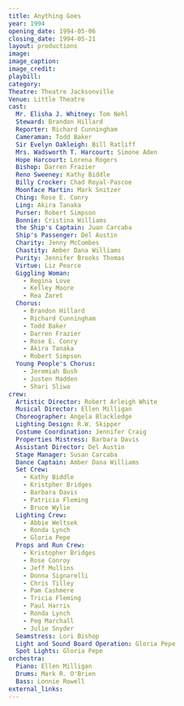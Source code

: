 ```yaml
---
title: Anything Goes
year: 1994
opening_date: 1994-05-06
closing_date: 1994-05-21
layout: productions
image:
image_caption:
image_credit:
playbill: 
category: 
Theatre: Theatre Jacksonville
Venue: Little Theatre
cast:
  Mr. Elisha J. Whitney: Tom Nehl
  Steward: Brandon Hillard
  Reporter: Richard Cunningham
  Cameraman: Todd Baker
  Sir Evelyn Oakleigh: Bill Ratliff
  Mrs. Wadsworth T. Harcourt: Simone Aden
  Hope Harcourt: Lorena Rogers
  Bishop: Darren Frazier
  Reno Sweeney: Kathy Biddle
  Billy Crocker: Chad Royal-Pascoe
  Moonface Martin: Mark Snitzer
  Ching: Rose E. Conry
  Ling: Akira Tanaka
  Purser: Robert Simpson
  Bonnie: Cristina Williams
  the Ship's Captain: Juan Carcaba
  Ship's Passenger: Del Austin
  Charity: Jenny McCombes
  Chastity: Amber Dana Williams
  Purity: Jennifer Brooks Thomas
  Virtue: Liz Pearce
  Giggling Woman: 
    - Regina Love
    - Kelley Moore
    - Rea Zaret
  Chorus: 
    - Brandon Hillard
    - Richard Cunningham
    - Todd Baker
    - Darren Frazier
    - Rose E. Conry
    - Akira Tanaka
    - Robert Simpson
  Young People's Chorus: 
    - Jeremiah Bush
    - Justen Madden
    - Shari Sliwa
crew:
  Artistic Director: Robert Arleigh White
  Musical Director: Ellen Milligan
  Choreographer: Angela Blackledge
  Lighting Design: R.W. Skipper
  Costume Coordination: Jennifer Craig
  Properties Mistress: Barbara Davis
  Assistant Director: Del Austin
  Stage Manager: Susan Carcaba
  Dance Captain: Amber Dana Williams
  Set Crew: 
    - Kathy Biddle
    - Kristpher Bridges
    - Barbara Davis
    - Patricia Fleming
    - Bruce Wylie
  Lighting Crew: 
    - Abbie Weltsek
    - Ronda Lynch
    - Gloria Pepe
  Props and Run Crew: 
    - Kristopher Bridges
    - Rose Conroy
    - Jeff Mullins
    - Donna Signarelli
    - Chris Tilley
    - Pam Cashmere
    - Tricia Fleming
    - Paul Harris
    - Ronda Lynch
    - Peg Marchall
    - Julie Snyder
  Seamstress: Lori Bishop
  Light and Sound Board Operation: Gloria Pepe
  Spot Lights: Gloria Pepe
orchestra:
  Piano: Ellen Milligan
  Drums: Mark R. O'Brien
  Bass: Lonnie Rowell
external_links:
---
```

